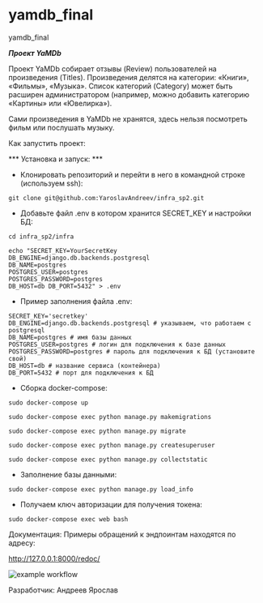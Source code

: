 # yamdb_final
yamdb_final

***Проект YaMDb***

Проект YaMDb собирает отзывы (Review) пользователей на произведения (Titles). Произведения делятся на категории: «Книги», «Фильмы», «Музыка». Список категорий (Category) может быть расширен администратором (например, можно добавить категорию «Картины» или «Ювелирка»).

Сами произведения в YaMDb не хранятся, здесь нельзя посмотреть фильм или послушать музыку.

Как запустить проект:

*** Установка и запуск: ***

- Клонировать репозиторий и перейти в него в командной строке (используем ssh):

`git clone git@github.com:YaroslavAndreev/infra_sp2.git
`
- Добавьте файл .env в котором хранится SECRET_KEY и настройки БД:

`cd infra_sp2/infra
`

```
echo "SECRET_KEY=YourSecretKey 
DB_ENGINE=django.db.backends.postgresql 
DB_NAME=postgres 
POSTGRES_USER=postgres 
POSTGRES_PASSWORD=postgres 
DB_HOST=db DB_PORT=5432" > .env
```
- Пример заполнения файла .env: 

```
SECRET_KEY='secretkey'
DB_ENGINE=django.db.backends.postgresql # указываем, что работаем с postgresql 
DB_NAME=postgres # имя базы данных 
POSTGRES_USER=postgres # логин для подключения к базе данных 
POSTGRES_PASSWORD=postgres # пароль для подключения к БД (установите свой) 
DB_HOST=db # название сервиса (контейнера) 
DB_PORT=5432 # порт для подключения к БД 
```

- Cборка docker-compose:

`sudo docker-compose up
` 

`sudo docker-compose exec python manage.py makemigrations
`

`sudo docker-compose exec python manage.py migrate
`

`sudo docker-compose exec python manage.py createsuperuser
`

`sudo docker-compose exec python manage.py collectstatic
`

- Заполнение базы данными:

`sudo docker-compose exec python manage.py load_info
`

- Получаем ключ авторизации для получения токена:

`sudo docker-compose exec web bash
`

Документация: Примеры обращений к эндпоинтам находятся по адресу:

http://127.0.0.1:8000/redoc/

![example workflow](https://github.com/YaroslavAndreev/yamdb_final/actions/workflows/yamdb_workflow.yml/badge.svg)

Разработчик: Андреев Ярослав